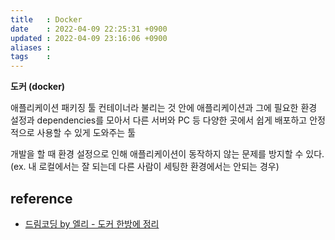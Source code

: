 ```yaml
---
title   : Docker 
date    : 2022-04-09 22:25:31 +0900
updated : 2022-04-09 23:16:06 +0900
aliases : 
tags    : 
---
```


**도커 (docker)**

애플리케이션 패키징 툴
컨테이너라 불리는 것 안에 애플리케이션과 그에 필요한 환경 설정과 dependencies를 모아서 다른 서버와 PC 등 다양한 곳에서 쉽게 배포하고 안정적으로 사용할 수 있게 도와주는 툴

개발을 할 때 환경 설정으로 인해 애플리케이션이 동작하지 않는 문제를 방지할 수 있다. (ex. 내 로컬에서는 잘 되는데 다른 사람이 세팅한 환경에서는 안되는 경우)

## reference
- [드림코딩 by 엘리 - 도커 한방에 정리](https://www.youtube.com/watch?v=LXJhA3VWXFA)
